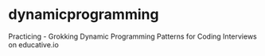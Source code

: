 # dynamicprogramming
Practicing - Grokking Dynamic Programming Patterns for Coding Interviews on educative.io
